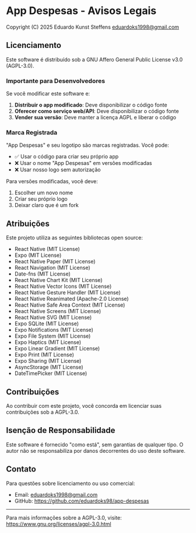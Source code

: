 # App Despesas - Avisos Legais

Copyright (C) 2025 Eduardo Kunst Steffens <eduardoks1998@gmail.com>

## Licenciamento

Este software é distribuído sob a GNU Affero General Public License v3.0 (AGPL-3.0).

### Importante para Desenvolvedores

Se você modificar este software e:
1. **Distribuir o app modificado**: Deve disponibilizar o código fonte
2. **Oferecer como serviço web/API**: Deve disponibilizar o código fonte
3. **Vender sua versão**: Deve manter a licença AGPL e liberar o código

### Marca Registrada

"App Despesas" e seu logotipo são marcas registradas. Você pode:
- ✅ Usar o código para criar seu próprio app
- ❌ Usar o nome "App Despesas" em versões modificadas
- ❌ Usar nosso logo sem autorização

Para versões modificadas, você deve:
1. Escolher um novo nome
2. Criar seu próprio logo
3. Deixar claro que é um fork

## Atribuições

Este projeto utiliza as seguintes bibliotecas open source:
- React Native (MIT License)
- Expo (MIT License)
- React Native Paper (MIT License)
- React Navigation (MIT License)
- Date-fns (MIT License)
- React Native Chart Kit (MIT License)
- React Native Vector Icons (MIT License)
- React Native Gesture Handler (MIT License)
- React Native Reanimated (Apache-2.0 License)
- React Native Safe Area Context (MIT License)
- React Native Screens (MIT License)
- React Native SVG (MIT License)
- Expo SQLite (MIT License)
- Expo Notifications (MIT License)
- Expo File System (MIT License)
- Expo Haptics (MIT License)
- Expo Linear Gradient (MIT License)
- Expo Print (MIT License)
- Expo Sharing (MIT License)
- AsyncStorage (MIT License)
- DateTimePicker (MIT License)

## Contribuições

Ao contribuir com este projeto, você concorda em licenciar suas contribuições sob a AGPL-3.0.

## Isenção de Responsabilidade

Este software é fornecido "como está", sem garantias de qualquer tipo. O autor não se responsabiliza por danos decorrentes do uso deste software.

## Contato

Para questões sobre licenciamento ou uso comercial:
- Email: eduardoks1998@gmail.com
- GitHub: https://github.com/eduardoks98/app-despesas

---

Para mais informações sobre a AGPL-3.0, visite: https://www.gnu.org/licenses/agpl-3.0.html